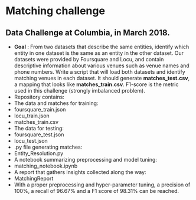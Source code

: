 # Matching challenge
## Data Challenge at Columbia, in March 2018. 
- **Goal** :  From two datasets that describe the same entities, identify which entity in one dataset is the same as an entity in the other dataset. Our datasets were provided by Foursquare and Locu, and contain descriptive information about various venues such as venue names and phone numbers.
Write a script that will load both datasets and identify matching venues in each dataset. It should generate **matches_test.csv**, a mapping that looks like **matches_train.csv**. F1-score is the metric used in this challenge (strongly imbalanced problem).
- Repository contains: 
 - The data and matches for training: 
  - foursquare_train.json
  - locu_train.json
  - matches_train.csv
 - The data for testing: 
  - foursquare_test.json
  - locu_test.json
 - .py file generating matches:
  - Entity_Resolution.py 
 - A notebook summarizing preprocessing and model tuning:
  - matching_notebook.ipynb
 - A report that gathers insights collected along the way: 
  - MatchingReport
- With a proper preprocessing and hyper-parameter tuning, a precision of 100%, a recall of 96.67% and a F1 score of 98.31% can be reached.
